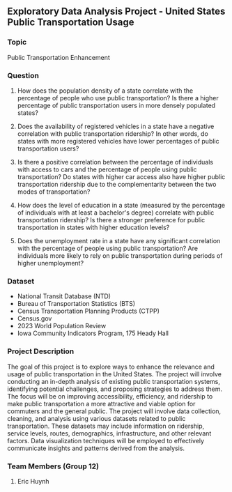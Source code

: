 ## Exploratory Data Analysis Project - United States Public Transportation Usage


### Topic

  Public Transportation Enhancement


### Question
1.  How does the population density of a state correlate with the percentage of people who use public transportation? Is there a higher percentage of public transportation users in more densely populated states?

1.  Does the availability of registered vehicles in a state have a negative correlation with public transportation ridership? In other words, do states with more registered vehicles have lower percentages of public transportation users?

1.  Is there a positive correlation between the percentage of individuals with access to cars and the percentage of people using public transportation? Do states with higher car access also have higher public transportation ridership due to the complementarity between the two modes of transportation?

1.  How does the level of education in a state (measured by the percentage of individuals with at least a bachelor's degree) correlate with public transportation ridership? Is there a stronger preference for public transportation in states with higher education levels?

1.  Does the unemployment rate in a state have any significant correlation with the percentage of people using public transportation? Are individuals more likely to rely on public transportation during periods of higher unemployment?

   
### Dataset

* National Transit Database (NTD)
*	Bureau of Transportation Statistics (BTS)
*	Census Transportation Planning Products (CTPP)
*	Census.gov
*	2023 World Population Review
*	Iowa Community Indicators Program, 175 Heady Hall


### Project Description

  The goal of this project is to explore ways to enhance the relevance and usage of public transportation in the United States. The project will involve conducting an in-depth analysis of existing public transportation systems, identifying potential challenges, and proposing strategies to address them. The focus will be on improving accessibility, efficiency, and ridership to make public transportation a more attractive and viable option for commuters and the general public.
  The project will involve data collection, cleaning, and analysis using various datasets related to public transportation. These datasets may include information on ridership, service levels, routes, demographics, infrastructure, and other relevant factors. Data visualization techniques will be employed to effectively communicate insights and patterns derived from the analysis.


### Team Members (Group 12)

1. Eric Huynh
